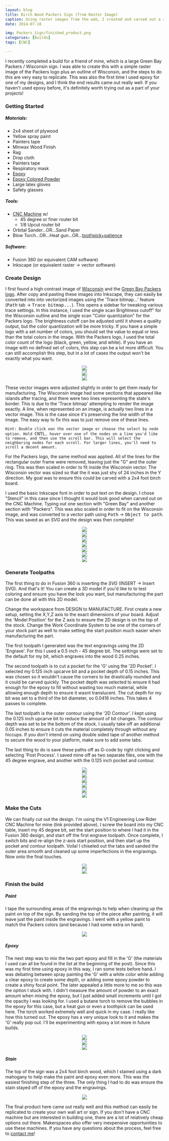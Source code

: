 ```yaml
---
layout: blog
title: Birch Wood Packers Sign (from Raster Image)
caption: Using raster images from the web, I created and carved out a replicated model of Wisconsin and the Packers logo. This was then filled with a white epoxy on the packers 'G' to mimic the logo and give it a unique look. These steps can be easily replicated on you're own logos or images.
date: 2014-07-18

img: Packers_Sign/finished_product.png
categories: [Builds]
tags: [CNC]

---
```


I recently completed a build for a friend of mine, which is a large Green Bay Packers / Wisconsin sign. I was able to create this with a simple raster image of the Packers logo plus an outline of Wisconsin, and the steps to do this are very easy to replicate. This was also the first time I used epoxy for one of my designs, and I think the end results came out really well. If you haven't used epoxy before, it's definitely worth trying out as a part of your projects!

### Getting Started
##### Materials:
- 2x4 sheet of plywood
- Yellow spray paint
- Painters tape 
- Minwax Wood Finish
- Rag
- Drop cloth
- Painters tape
- Respiratory mask
- [Epoxy](https://www.amazon.com/Crystal-Clear-Table-Coating-Tabletop/dp/B01LYK2NAG/ref=sxts_sxwds-bia?keywords=epoxy&pd_rd_i=B01LYK2NAG&pd_rd_r=21374850-59a9-425e-a204-e1b0a620da7b&pd_rd_w=9pcAA&pd_rd_wg=SNdS0&pf_rd_p=1cb3f32a-ccfd-479b-8a13-b22f56c942c6&pf_rd_r=TKFJ36FF7S85RPFA30BS&psc=1&qid=1574306508)
- [Epoxy Colored Powder](https://www.amazon.com/gp/product/B071SB48Z7/ref=ppx_yo_dt_b_search_asin_title?ie=UTF8&psc=1)
- Large latex gloves
- Safety glasses

##### Tools:
- [CNC Machine](https://www.v1engineering.com/the-lowrider2-cnc/) w/
    - 45 degree or finer router bit
    - 1/8 Upcut router bit
- Orbital Sander...OR...Sand Paper
- Blow Torch...OR...Heat gun...OR...[toothpick+patience](https://www.artresin.com/blogs/artresin/how-to-use-a-torch-with-resin)

##### Software:
- Fusion 360 (or equivalent CAM software)
- Inkscape (or equivalent raster -> vector software)

### Create Design
I first found a high contrast image of [Wisconsin](https://upload.wikimedia.org/wikipedia/en/6/68/Wisconsin_outline.JPG) and the [Green Bay Packers logo](https://upload.wikimedia.org/wikipedia/commons/thumb/5/50/Green_Bay_Packers_logo.svg/1280px-Green_Bay_Packers_logo.svg.png). After copy and pasting these images into Inkscape, they can easily be converted into into vectorized images using the 'Trace bitmap...' feature (<kbd>Path</kbd> tab -> <kbd>Trace bitmap...</kbd>). This opens a sidebar for tweaking various trace settings. In this instance, I used the single scan Brightness cutoff" for the Wisconsin outline and the single scan "Color quantization" for the Packers logo. The brightness cutoff can be adjusted until it shows a quality output, but the color quantization will be more tricky. If you have a simple logo with a set number of colors, you should set the value to equal or less than the total colors in the image. With the Packers logo, I used the total color count of the logo (black, green, yellow, and white). If you have an image with no defined set of colors, this step can be a lot more difficult. You can still accomplish this step, but in a lot of cases the output won't be exactly what you want. 

<div class="row">
    <div style="text-align: center" class="my-3 col-lg-4 col-md-6">
        <img class="lazy" src="\assets\img\placeholder.png" data_src="\assets\img\posts\Packers_Sign\wisconsin.png">
    </div>
    <div style="text-align: center" class="my-3 col-lg-4 col-md-6">
        <img class="lazy" src="\assets\img\placeholder.png" data_src="\assets\img\posts\Packers_Sign\wisconsin_traced.png">
    </div>
    <div style="text-align: center" class="my-3 col-lg-4 col-md-6">
        <img class="lazy" src="\assets\img\placeholder.png" data_src="\assets\img\posts\Packers_Sign\both_traced.png">
    </div>
</div>

These vector images were adjusted slightly in order to get them ready for manufacturing. The Wisconsin image had some sections that appeared like islands after tracing, and there were two lines representing the state's border. This is due to the 'Trace bitmap' attempting to render the image exactly. A line, when represented on an image, is actually two lines in a vector image. This is the case since it's preserving the line width of the image. The easy way to fix this was to just remove one of these lines.

```Hint: Double click oon the vector image or choose the select by node option. Hold ```<kbd>CNTL</kbd>```, hover over one of the nodes on a line you'd like to remove, and then use the scroll bar. This will select the neighboring nodes for each scroll. For larger lines, you'll need to scroll a decent amount.```

For the Packers logo, the same method was applied. All of the lines for the rectangular outer frame were removed, leaving just the "G" and the outer ring. This was then scaled in order to fit inside the Wisconsin vector. The Wisconsin vector was sized so that the it was just shy of 24 inches in the Y direction. My goal was to ensure this could be carved with a 2x4 foot birch board.

I used the basic Inkscape font in order to put text on the design. I chose "Stencil" in this case since I thought it would look good when carved out on the CNC Machine. Typing out one section with "Green Bay" and another section with "Packers". This was also scaled in order to fit on the Wisconsin image, and was converted to a vector path using <kbd>Path</kbd> -> <kbd>Object to path</kbd>. This was saved as an _SVG_ and the design was then complete!

<div class="row">
    <div style="text-align: center" class="my-3 col-lg-4 col-md-6">
        <img class="lazy" src="\assets\img\placeholder.png" data_src="\assets\img\posts\Packers_Sign\wisconsin_twoline.png">
    </div>
    <div style="text-align: center" class="my-3 col-lg-4 col-md-6">
        <img class="lazy" src="\assets\img\placeholder.png" data_src="\assets\img\posts\Packers_Sign\wisconsin_oneline.png">
    </div>
    <div style="text-align: center" class="my-3 col-lg-4 col-md-6">
        <img class="lazy" src="\assets\img\placeholder.png" data_src="\assets\img\posts\Packers_Sign\logo_adjusted.png">
    </div>
    <div style="text-align: center" class="my-3 col-lg-4 col-md-6">
        <img class="lazy" src="\assets\img\placeholder.png" data_src="\assets\img\posts\Packers_Sign\logo_overlay.png">
    </div>
    <div style="text-align: center" class="my-3 col-lg-4 col-md-6">
        <img class="lazy" src="\assets\img\placeholder.png" data_src="\assets\img\posts\Packers_Sign\text_to_path.png">
    </div>
    <div style="text-align: center" class="my-3 col-lg-4 col-md-6">
        <img class="lazy" src="\assets\img\placeholder.png" data_src="\assets\img\posts\Packers_Sign\sign_inkscape.png">
    </div>
    <div style="text-align: center" class="my-3">
        <img class="lazy" src="\assets\img\placeholder.png" data_src="\assets\img\posts\Packers_Sign\vectorized_compared.png">
    </div>
</div>

### Generate Toolpaths
The first thing to do in Fusion 360 is inserting the _SVG_ (INSERT -> Insert SVG). And that's it! You can create a 3D model if you'd like to to test coloring and ensure you have the look you want, but manufacturing the part can be done all with this 2D model.

Change the workspace from DESIGN to MANUFACTURE. First create a new setup, setting the X,Y,Z axis to the exact dimensions of your board. Adjust the 'Model Position' for the Z axis to ensure the 2D design is on the top of the stock. Change the Work Coordinate System to be one of the corners of your stock part as well to make setting the start position much easier when manufacturing the part.

The first toolpath I generated was the text engravings using the 2D 'Engrave'. For this I used a 0.5 inch - 45 degree bit. The settings were set to the default for my bit, which engraves into the wood 0.25 inches.

The second toolpath is to cut a pocket for the 'G' using the '2D Pocket'. I selected my 0.125 inch upcarve bit and a pocket depth of 0.15 inches. This was chosen so it wouldn't cause the corners to be drastically rounded and it could be carved quickly. The pocket depth was selected to ensure it had enough for the epoxy to fill without wasting too much material, while allowing enough depth to ensure it wasnt translucent. The cut depth for my bit was set to a third of the bit diameter, so 0.0416 inches. This takes 4 passes to complete.

The last toolpath is the outer contour using the '2D Contour'. I kept using the 0.125 inch upcarve bit to reduce the amount of bit changes. The contour depth was set to be the bottom of the stock. I usually take off an additional 0.05 inches to ensure it cuts the material completely through without any hiccups. If you don't intend on using double sided tape of another method to secure the wood to your platform, make sure to add some tabs.

The last thing to do is save these paths off as G-code by right clicking and selecting 'Post Process'. I saved mine off as two separate files, one with the 45 degree engrave, and another with the 0.125 inch pocket and contour.

<div class="row">
    <div style="text-align: center" class="my-3 col-lg-4 col-md-6">
        <img class="lazy" src="\assets\img\placeholder.png" data_src="\assets\img\posts\Packers_Sign\fusion_svg_import.png">
    </div>
    <div style="text-align: center" class="my-3 col-lg-4 col-md-6">
        <img class="lazy" src="\assets\img\placeholder.png" data_src="\assets\img\posts\Packers_Sign\fusion_setup.png">
    </div>
    <div style="text-align: center" class="my-3 col-lg-4 col-md-6">
        <img class="lazy" src="\assets\img\placeholder.png" data_src="\assets\img\posts\Packers_Sign\fusion_engrave.png">
    </div>
    <div style="text-align: center" class="my-3 col-lg-4 col-md-6">
        <img class="lazy" src="\assets\img\placeholder.png" data_src="\assets\img\posts\Packers_Sign\fusion_pocket.png">
    </div>
    <div style="text-align: center" class="my-3 col-lg-4 col-md-6">
        <img class="lazy" src="\assets\img\placeholder.png" data_src="\assets\img\posts\Packers_Sign\fusion_contour.png">
    </div>
    <div style="text-align: center" class="my-3 col-lg-4 col-md-6">
        <img class="lazy" src="\assets\img\placeholder.png" data_src="\assets\img\posts\Packers_Sign\toolpath.gif">
    </div>
</div>

### Make the Cuts
We can finally cut out the design. I'm using the V1 Engineering Low Rider CNC Machine for mine (link provided above). I screw the board into my CNC table, insert my 45 degree bit, set the start position to where I had it in the Fusion 360 design, and start off the first engrave toolpath. Once complete, I switch bits and re-align the z-axis start position, and then start up the pocket and contour toolpath. Voila! I chiseled out the tabs and sanded the outer area smooth and cleaned up some imperfections in the engravings. Now onto the final touches.

<div class="row">
    <div style="text-align: center" class="my-3 col-md-6">
        <img class="lazy" src="\assets\img\placeholder.png" data_src="\assets\img\posts\Packers_Sign\carve_engrave.gif">
    </div>
    <div style="text-align: center" class="my-3 col-md-6">
        <img class="lazy" src="\assets\img\placeholder.png" data_src="\assets\img\posts\Packers_Sign\cnc_after.png">
    </div>
</div>

### Finish the build
##### Paint
I tape the surrounding areas of the engravings to help when cleaning up the paint on top of the sign. By sanding the top of the piece after painting, it will leave just the paint inside the engravings. I went with a yellow paint to match the Packers colors (and because I had some extra on hand).
<div class="row">
    <div style="text-align: center" class="my-3">
        <img class="lazy" src="\assets\img\placeholder.png" data_src="\assets\img\posts\Packers_Sign\paint.png">
    </div>
</div>

##### Epoxy
The next step was to mix the two part epoxy and fill in the 'G' (the materials I used can all be found in the list at the beginning of the post). Since this was my first time using epoxy in this way, I ran some tests before hand. I was debating between spray painting the 'G' with a white color while adding a clear epoxy to create some depth, or adding some epoxy powder to create a shiny focal point. The later appealed a little more to me so this was the option I stuck with. I didn't measure the amount of powder to an exact amount when mixing the epoxy, but I just added small increments until I got the opacity I was looking for. I used a butane torch to remove the bubbles in the epoxy for this case, but a heat gun or even a toothpick can be used here. The torch worked extremely well and quick in my case. I really like how this turned out. The epoxy has a very unique look to it and makes the 'G' really pop out. I'll be experimenting with epoxy a lot more in future builds. 
<div class="row">
    <div style="text-align: center" class="my-3 col-lg-4 col-md-6">
        <img class="lazy" src="\assets\img\placeholder.png" data_src="\assets\img\posts\Packers_Sign\epoxy_start.png">
    </div>
    <div style="text-align: center" class="my-3 col-lg-4 col-md-6">
        <img class="lazy" src="\assets\img\placeholder.png" data_src="\assets\img\posts\Packers_Sign\epoxy_after.png">
    </div>
    <div style="text-align: center" class="my-3 col-lg-4 col-md-6">
        <img class="lazy" src="\assets\img\placeholder.png" data_src="\assets\img\posts\Packers_Sign\epoxy.gif">
    </div>
</div>

##### Stain
The top of the sign was a 2x4 foot birch wood, which I stained using a dark mahogany to help make the paint and epoxy even more. This was the easiest finishing step of the three. The only thing I had to do was ensure the stain stayed off of the epoxy and the engravings.
<div class="row">
    <div style="text-align: center" class="my-3 col-lg-4 col-md-6">
        <img class="lazy" src="\assets\img\placeholder.png" data_src="\assets\img\posts\Packers_Sign\finished_product.png">
    </div>
</div>

The final product here came out really well and this method can easily be replicated to create your own wall art or sign. If you don't have a CNC machine but are interested in building one, there are a lot of relatively cheap options out there. Makerspaces also offer very inexpensive opportunities to use these machines. If you have any questions about the process, feel free to [contact me](/#contact)!

